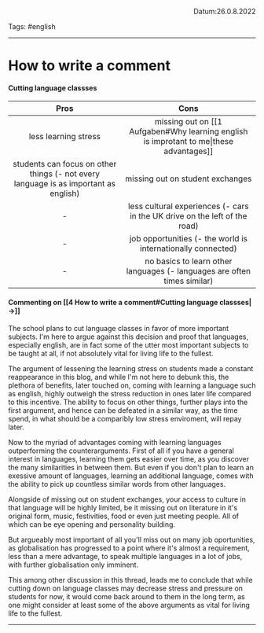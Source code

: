 <p align="right">Datum:26.0.8.2022</p>

Tags: #english 

---
# How to write a comment
#### Cutting language classses
Pros|Cons
:-:|:-:
less learning stress| missing out on [[1 Aufgaben#Why learning english is improtant to me\|these advantages]]
students can focus on other things (- not every language is as important as english)| missing out on student exchanges
-| less cultural experiences (- cars in the UK drive on the left of the road)
-|job opportunities (- the world is internationally connected)
-| no basics to learn other languages (- languages are often times similar)

#### Commenting on [[4 How to write a comment#Cutting language classses|→]]
The school plans to cut language classes in favor of more important subjects. 
I'm here to argue against this decision and proof that languages, especially english, are in fact some of the utter most important subjects to be taught at all, if not absolutely vital for living life to the fullest.

The argument of lessening the learning stress on students made a constant reappearance in this blog, and while I'm not here to debunk this, the plethora of benefits, later touched on, coming with learning a language such as english, highly outweigh the stress reduction in ones later life compared to this incentive.
The ability to focus on other things, further plays into the first argument, and hence can be defeated in a similar way, as the time spend, in what should be a comparibly low stress enviroment, will repay later.

Now to the myriad of advantages coming with learning languages outperforming the counterarguments.
First of all if you have a general interest in languages, learning them gets easier over time, as you discover the many similarities in between them. But even if you don't plan to learn an exessive amount of languages, learning an additional language, comes with the ability to pick up countless similar words from other languages.

Alongside of missing out on student exchanges, your access to culture in that language will be highly limited, be it missing out on literature in it's original form, music, festivities, food or even just meeting people. All of which can be eye opening and personality building.

But argueably most important of all you'll miss out on many job oportunities, as globalisation has progressed to a point where it's almost a requirement, less than a mere advantage, to speak multiple languages in a lot of jobs, with further globalisation only imminent.

This among other discussion in this thread, leads me to conclude that while cutting down on language classes may decrease stress and pressure on students for now, it would come back around to them in the long term, as one might consider at least some of the above arguments as vital for living life to the fullest.

---

